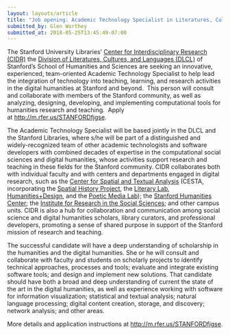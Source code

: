 ```yaml
---
layout: layouts/article
title: "Job opening: Academic Technology Specialist in Literatures, Cultures, and Languages"
submitted_by: Glen Worthey
submitted_at: 2018-05-25T13:45:49-07:00
---
```


The Stanford University Libraries’ [Center for Interdisciplinary Research (CIDR)](http://cidr.stanford.edu) the [Division of Literatures, Cultures, and Languages (DLCL)](https://dlcl.stanford.edu/) of Stanford’s School of Humanities and Sciences are seeking an innovative, experienced, team-oriented Academic Technology Specialist to help lead the integration of technology into teaching, learning, and research activities in the digital humanities at Stanford and beyond.  This person will consult and collaborate with members of the Stanford community, as well as analyzing, designing, developing, and implementing computational tools for humanities research and teaching.  Apply at <http://m.rfer.us/STANFORDfjgse>.


The Academic Technology Specialist will be based jointly in the DLCL and the Stanford Libraries, where s/he will be part of a distinguished and widely-recognized team of other academic technologists and software developers with combined decades of expertise in the computational social sciences and digital humanities, whose activities support research and teaching in these fields for the Stanford community. CIDR collaborates both with individual faculty and with centers and departments engaged in digital research, such as the [Center for Spatial and Textual Analysis](http://cesta.stanford.edu) (CESTA, incorporating the [Spatial History Project](http://spatialhistory.stanford.edu), the [Literary Lab](http://litlab.stanford.edu), [Humanities+Design](http://hdlab.stanford.edu/), and the [Poetic Media Lab](https://poeticmedia.stanford.edu/)); the [Stanford Humanities Center](http://shc.stanford.edu); the [Institute for Research in the Social Sciences](http://iriss.stanford.edu); and other campus units. CIDR is also a hub for collaboration and communication among social science and digital humanities scholars, library curators, and professional developers, promoting a sense of shared purpose in support of the Stanford mission of research and teaching.


The successful candidate will have a deep understanding of scholarship in the humanities and the digital humanities. She or he will consult and collaborate with faculty and students on scholarly projects to identify technical approaches, processes and tools; evaluate and integrate existing software tools; and design and implement new solutions. That candidate should have both a broad and deep understanding of current the state of the art in the digital humanities, as well as experience working with software for information visualization; statistical and textual analysis; natural language processing; digital content creation, storage, and discovery; network analysis; and other areas.


More details and application instructions at <http://m.rfer.us/STANFORDfjgse>.


